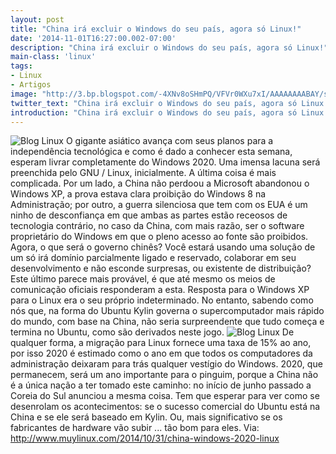 ```yaml
---
layout: post
title: "China irá excluir o Windows do seu país, agora só Linux!"
date: '2014-11-01T16:27:00.002-07:00'
description: "China irá excluir o Windows do seu país, agora só Linux!"
main-class: 'linux'
tags:
- Linux
- Artigos
image: "http://3.bp.blogspot.com/-4XNv8oSHmPQ/VFVr0WXu7xI/AAAAAAAABAY/sl64Tt3-CII/s72-c/china-linux.jpg"
twitter_text: "China irá excluir o Windows do seu país, agora só Linux!"
introduction: "China irá excluir o Windows do seu país, agora só Linux!"
---
```

![Blog Linux](http://3.bp.blogspot.com/-4XNv8oSHmPQ/VFVr0WXu7xI/AAAAAAAABAY/sl64Tt3-CII/s1600/china-linux.jpg "Blog Linux")
O gigante asiático avança com seus planos para a independência tecnológica e como é dado a conhecer esta semana, esperam livrar completamente do Windows 2020. Uma imensa lacuna será preenchida pelo GNU / Linux, inicialmente. 
A última coisa é mais complicada. Por um lado, a China não perdoou a Microsoft abandonou o Windows XP, a prova estava clara proibição do Windows 8 na Administração; por outro, a guerra silenciosa que tem com os EUA é um ninho de desconfiança em que ambas as partes estão receosos de tecnologia contrário, no caso da China, com mais razão, ser o software proprietário do Windows em que o pleno acesso ao fonte são proibidos. 
Agora, o que será o governo chinês? Você estará usando uma solução de um só irá domínio parcialmente ligado e reservado, colaborar em seu desenvolvimento e não esconde surpresas, ou existente de distribuição? Este último parece mais provável, é que até mesmo os meios de comunicação oficiais responderam a esta. Resposta para o Windows XP para o Linux era o seu próprio indeterminado. No entanto, sabendo como nós que, na forma do Ubuntu Kylin governa o supercomputador mais rápido do mundo, com base na China, não seria surpreendente que tudo começa e termina no Ubuntu, como são derivados neste jogo.
![Blog Linux](http://2.bp.blogspot.com/-jvW3d4kOZmk/VFVr9ONRhyI/AAAAAAAABAg/0htyb-U6FBA/s1600/linux-china-communism.jpg "Blog Linux")
De qualquer forma, a migração para Linux fornece uma taxa de 15% ao ano, por isso 2020 é estimado como o ano em que todos os computadores da administração deixaram para trás qualquer vestígio do Windows. 2020, que permanecem, será um ano importante para o pinguim, porque a China não é a única nação a ter tomado este caminho: no início de junho passado a Coreia do Sul anunciou a mesma coisa. 
Tem que esperar para ver como se desenrolam os acontecimentos: se o sucesso comercial do Ubuntu está na China e se ele será baseado em Kylin. Ou, mais significativo se os fabricantes de hardware vão subir ... tão bom para eles.
Via: http://www.muylinux.com/2014/10/31/china-windows-2020-linux
